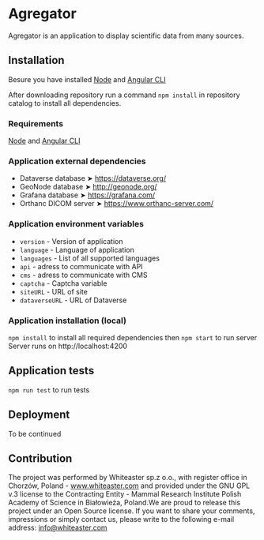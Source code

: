 # Agregator

Agregator is an application to display scientific data from many sources.

## Installation

Besure you have installed [Node](https://nodejs.org/en/ 'Node') and [Angular CLI](https://github.com/angular/angular-cli#installation 'Angular CLI')

After downloading repository run a command `npm install` in repository catalog to install all dependencies.

### Requirements

[Node](https://nodejs.org/en/ 'Node') and [Angular CLI](https://github.com/angular/angular-cli#installation 'Angular CLI')

### Application external dependencies

- Dataverse database ➤ https://dataverse.org/
- GeoNode database ➤ http://geonode.org/
- Grafana database ➤ https://grafana.com/
- Orthanc DICOM server ➤ https://www.orthanc-server.com/

### Application environment variables

- `version` - Version of application
- `language` - Language of application
- `languages` - List of all supported languages
- `api` - adress to communicate with API
- `cms` - adress to communicate with CMS
- `captcha` - Captcha variable
- `siteURL` - URL of site
- `dataverseURL` - URL of Dataverse

### Application installation (local)

`npm install` to install all required dependencies then
`npm start` to run server
Server runs on http://localhost:4200

## Application tests

`npm run test` to run tests

## Deployment

To be continued

## Contribution

The project was performed by Whiteaster sp.z o.o., with register office in Chorzów, Poland - www.whiteaster.com and provided under the GNU GPL v.3 license to the Contracting Entity - Mammal Research Institute Polish Academy of Science in Białowieża, Poland.We are proud to release this project under an Open Source license. If you want to share your comments, impressions or simply contact us, please write to the following e-mail address: info@whiteaster.com
